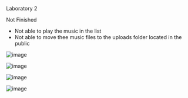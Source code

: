 Laboratory 2

Not Finished
- Not able to play the music in the list
- Not able to move thee music files to the uploads folder located in the public 


![image](https://github.com/Jhun260Sloth/ITC-311-ACTIVITY-2/assets/99332717/a4e820d9-f452-4927-9d09-0fae569ee4c0)

![image](https://github.com/Jhun260Sloth/ITC-311-ACTIVITY-2/assets/99332717/fe590a1b-9450-4c66-90cb-407508085360)

![image](https://github.com/Jhun260Sloth/ITC-311-ACTIVITY-2/assets/99332717/2d3619f0-53d3-49e1-97e8-b4ffa7c17cf5)

![image](https://github.com/Jhun260Sloth/ITC-311-ACTIVITY-2/assets/99332717/5a9584db-2737-4a1f-8e53-d4868a102639)
